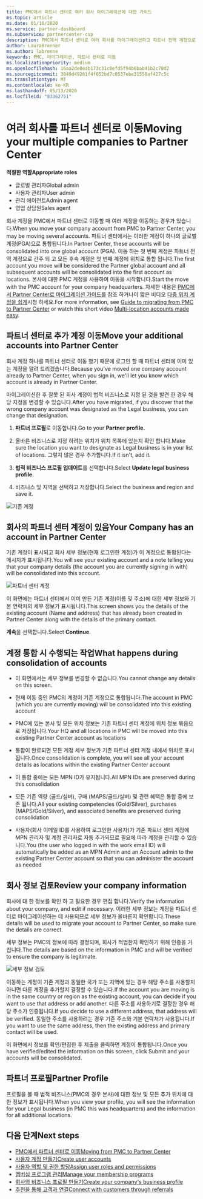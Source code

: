 ```yaml
---
title: PMC에서 파트너 센터로 여러 회사 마이그레이션에 대한 가이드
ms.topic: article
ms.date: 01/16/2020
ms.service: partner-dashboard
ms.subservice: partnercenter-csp
description: PMC에서 파트너 센터로 여러 회사를 마이그레이션하고 파트너 전역 계정으로 통합 하는 경우 알아야 할 사항입니다.
author: LauraBrenner
ms.author: labrenne
keywords: PMC, 마이그레이션, 파트너 센터로 이동
ms.localizationpriority: medium
ms.openlocfilehash: 16aa2de0eab173c31c0efd5f94b6bab41b2c70d2
ms.sourcegitcommit: 3849d49261f4f652bd7c0537ebe31558af427c5c
ms.translationtype: MT
ms.contentlocale: ko-KR
ms.lasthandoff: 05/13/2020
ms.locfileid: "83362751"
---
```

# <a name="moving-your-multiple-companies-to-partner-center"></a><span data-ttu-id="328a3-104">여러 회사를 파트너 센터로 이동</span><span class="sxs-lookup"><span data-stu-id="328a3-104">Moving your multiple companies to Partner Center</span></span>

<span data-ttu-id="328a3-105">**적절한 역할**</span><span class="sxs-lookup"><span data-stu-id="328a3-105">**Appropriate roles**</span></span>

- <span data-ttu-id="328a3-106">글로벌 관리자</span><span class="sxs-lookup"><span data-stu-id="328a3-106">Global admin</span></span>
- <span data-ttu-id="328a3-107">사용자 관리자</span><span class="sxs-lookup"><span data-stu-id="328a3-107">User admin</span></span>
- <span data-ttu-id="328a3-108">관리 에이전트</span><span class="sxs-lookup"><span data-stu-id="328a3-108">Admin agent</span></span>
- <span data-ttu-id="328a3-109">영업 상담원</span><span class="sxs-lookup"><span data-stu-id="328a3-109">Sales agent</span></span>

<span data-ttu-id="328a3-110">회사 계정을 PMC에서 파트너 센터로 이동할 때 여러 계정을 이동하는 경우가 있습니다.</span><span class="sxs-lookup"><span data-stu-id="328a3-110">When you move your company account from PMC to Partner Center, you may be moving several accounts.</span></span> <span data-ttu-id="328a3-111">파트너 센터에서는 이러한 계정이 하나의 글로벌 계정(PGA)으로 통합됩니다.</span><span class="sxs-lookup"><span data-stu-id="328a3-111">In Partner Center, these accounts will be consolidated into one global account (PGA).</span></span> <span data-ttu-id="328a3-112">이동 하는 첫 번째 계정은 파트너 전역 계정으로 간주 되 고 모든 후속 계정은 첫 번째 계정에 위치로 통합 됩니다.</span><span class="sxs-lookup"><span data-stu-id="328a3-112">The first account you move will be considered the Partner global account and all subsequent accounts will be consolidated into the first account as locations.</span></span> <span data-ttu-id="328a3-113">본사에 대한 PMC 계정을 사용하여 이동을 시작합니다.</span><span class="sxs-lookup"><span data-stu-id="328a3-113">Start the move with the PMC account for your company headquarters.</span></span> <span data-ttu-id="328a3-114">자세한 내용은 [PMC에서 Partner Center로 마이그레이션 가이드를](guide-to-migration.md) 참조 하거나이 짧은 비디오 [다중 위치 계정을 쉽게](https://vimeo.com/290335248)시청 하세요.</span><span class="sxs-lookup"><span data-stu-id="328a3-114">For more information, see [Guide to migrating from PMC to Partner Center](guide-to-migration.md) or watch this short video [Multi-location accounts made easy](https://vimeo.com/290335248).</span></span>

## <a name="move-your-additional-accounts-into-partner-center"></a><span data-ttu-id="328a3-115">파트너 센터로 추가 계정 이동</span><span class="sxs-lookup"><span data-stu-id="328a3-115">Move your additional accounts into Partner Center</span></span>

<span data-ttu-id="328a3-116">회사 계정 하나를 파트너 센터로 이동 했기 때문에 로그인 할 때 파트너 센터에 이미 있는 계정을 알려 드리겠습니다.</span><span class="sxs-lookup"><span data-stu-id="328a3-116">Because you've moved one company account already to Partner Center, when you sign in, we'll let you know which account is already in Partner Center.</span></span>

<span data-ttu-id="328a3-117">마이그레이션한 후 잘못 된 회사 계정이 법적 비즈니스로 지정 된 것을 발견 한 경우 해당 지정을 변경할 수 있습니다.</span><span class="sxs-lookup"><span data-stu-id="328a3-117">After you have migrated, if you discover that the wrong company account was designated as the Legal business, you can change that designation.</span></span>

1. <span data-ttu-id="328a3-118">**파트너 프로필**로 이동합니다.</span><span class="sxs-lookup"><span data-stu-id="328a3-118">Go to your **Partner profile.**</span></span>

2. <span data-ttu-id="328a3-119">올바른 비즈니스로 지정 하려는 위치가 위치 목록에 있는지 확인 합니다.</span><span class="sxs-lookup"><span data-stu-id="328a3-119">Make sure the location you want to designate as Legal business is in your list of locations.</span></span> <span data-ttu-id="328a3-120">그렇지 않은 경우 추가합니다.</span><span class="sxs-lookup"><span data-stu-id="328a3-120">If it isn't, add it.</span></span>

3. <span data-ttu-id="328a3-121">**법적 비즈니스 프로필 업데이트**를 선택합니다.</span><span class="sxs-lookup"><span data-stu-id="328a3-121">Select **Update legal business profile.**</span></span>

4. <span data-ttu-id="328a3-122">비즈니스 및 지역을 선택하고 저장합니다.</span><span class="sxs-lookup"><span data-stu-id="328a3-122">Select the business and region and save it.</span></span>

![기존 계정](images/migration/accountwithus.png)

## <a name="your-company-has-an-account-in-partner-center"></a><span data-ttu-id="328a3-124">회사의 파트너 센터 계정이 있음</span><span class="sxs-lookup"><span data-stu-id="328a3-124">Your Company has an account in Partner Center</span></span>

<span data-ttu-id="328a3-125">기존 계정이 표시되고 회사 세부 정보(현재 로그인한 계정)가 이 계정으로 통합된다는 메시지가 표시됩니다.</span><span class="sxs-lookup"><span data-stu-id="328a3-125">You will see your existing account and a note telling you that your company details (the account you are currently signing in with) will be consolidated into this account.</span></span>

![파트너 센터 계정](images/migration/existingaccount2.png)

<span data-ttu-id="328a3-127">이 화면에는 파트너 센터에서 이미 만든 기존 계정(이름 및 주소)에 대한 세부 정보와 기본 연락처의 세부 정보가 표시됩니다.</span><span class="sxs-lookup"><span data-stu-id="328a3-127">This screen shows you the details of the existing account (Name and address) that has already been created in Partner Center along with the details of the primary contact.</span></span>

<span data-ttu-id="328a3-128">**계속**을 선택합니다.</span><span class="sxs-lookup"><span data-stu-id="328a3-128">Select **Continue**.</span></span>

## <a name="what-happens-during-consolidation-of-accounts"></a><span data-ttu-id="328a3-129">계정 통합 시 수행되는 작업</span><span class="sxs-lookup"><span data-stu-id="328a3-129">What happens during consolidation of accounts</span></span>

- <span data-ttu-id="328a3-130">이 화면에서는 세부 정보를 변경할 수 없습니다.</span><span class="sxs-lookup"><span data-stu-id="328a3-130">You cannot change any details on this screen.</span></span>

- <span data-ttu-id="328a3-131">현재 이동 중인 PMC의 계정이 기존 계정으로 통합됩니다.</span><span class="sxs-lookup"><span data-stu-id="328a3-131">The account in PMC (which you are currently moving) will be consolidated into this existing account</span></span>

- <span data-ttu-id="328a3-132">PMC에 있는 본사 및 모든 위치 정보는 기존 파트너 센터 계정에 위치 정보 묶음으로 저장됩니다.</span><span class="sxs-lookup"><span data-stu-id="328a3-132">Your HQ and all locations in PMC will be moved into this existing Partner Center account as locations</span></span>

- <span data-ttu-id="328a3-133">통합이 완료되면 모든 계정 세부 정보가 기존 파트너 센터 계정 내에서 위치로 표시됩니다.</span><span class="sxs-lookup"><span data-stu-id="328a3-133">Once consolidation is complete, you will see all your account details as locations within the existing Partner Center account</span></span>

- <span data-ttu-id="328a3-134">이 통합 중에는 모든 MPN ID가 유지됩니다.</span><span class="sxs-lookup"><span data-stu-id="328a3-134">All MPN IDs are preserved during this consolidation</span></span>

- <span data-ttu-id="328a3-135">모든 기존 역량 (골드/실버), 구매 (MAPS/골드/실버) 및 관련 혜택은 통합 중에 보존 됩니다.</span><span class="sxs-lookup"><span data-stu-id="328a3-135">All your existing competencies (Gold/Silver), purchases (MAPS/Gold/Silver), and associated benefits are preserved during consolidation</span></span>

- <span data-ttu-id="328a3-136">사용자(회사 이메일 ID를 사용하여 로그인한 사용자)가 기존 파트너 센터 계정에 MPN 관리자 및 계정 관리자로 자동 추가되므로 필요에 따라 계정을 관리할 수 있습니다.</span><span class="sxs-lookup"><span data-stu-id="328a3-136">You (the user who logged in with the work email ID) will automatically be added as an MPN Admin and an Account admin to the existing Partner Center account so that you can administer the account as needed</span></span>

## <a name="review-your-company-information"></a><span data-ttu-id="328a3-137">회사 정보 검토</span><span class="sxs-lookup"><span data-stu-id="328a3-137">Review your company information</span></span>

<span data-ttu-id="328a3-138">회사에 대 한 정보를 확인 하 고 필요한 경우 편집 합니다.</span><span class="sxs-lookup"><span data-stu-id="328a3-138">Verify the information about your company, and edit if necessary.</span></span>  <span data-ttu-id="328a3-139">이러한 세부 정보는 계정을 파트너 센터로 마이그레이션하는 데 사용되므로 세부 정보가 올바른지 확인합니다.</span><span class="sxs-lookup"><span data-stu-id="328a3-139">These details will be used to migrate your account to Partner Center, so make sure the details are correct.</span></span>

<span data-ttu-id="328a3-140">세부 정보는 PMC의 정보에 따라 결정되며, 회사가 적법한지 확인하기 위해 인증을 거칩니다.</span><span class="sxs-lookup"><span data-stu-id="328a3-140">The details are based on the information in PMC and will be verified to ensure the company is legitimate.</span></span>

![세부 정보 검토](images/migration/review.png)

<span data-ttu-id="328a3-142">이동하는 계정이 기존 계정과 동일한 국가 또는 지역에 있는 경우 해당 주소를 사용할지 아니면 다른 계정을 추가할지 결정할 수 있습니다.</span><span class="sxs-lookup"><span data-stu-id="328a3-142">If the account you are moving is in the same country or region as the existing account, you can decide if you want to use that address or add another.</span></span> <span data-ttu-id="328a3-143">다른 주소를 사용하기로 결정한 경우 해당 주소가 인증됩니다.</span><span class="sxs-lookup"><span data-stu-id="328a3-143">If you decide to use a different address, that address will be verified.</span></span> <span data-ttu-id="328a3-144">동일한 주소를 사용하려는 경우 기존 주소와 기본 연락처가 사용됩니다.</span><span class="sxs-lookup"><span data-stu-id="328a3-144">If you want to use the same address, then the existing address and primary contact will be used.</span></span>

<span data-ttu-id="328a3-145">이 화면에서 정보를 확인/편집한 후 제출을 클릭하면 계정이 통합됩니다.</span><span class="sxs-lookup"><span data-stu-id="328a3-145">Once you have verified/edited the information on this screen, click Submit and your accounts will be consolidated.</span></span>

## <a name="partner-profile"></a><span data-ttu-id="328a3-146">파트너 프로필</span><span class="sxs-lookup"><span data-stu-id="328a3-146">Partner Profile</span></span>

<span data-ttu-id="328a3-147">프로필을 볼 때 법적 비즈니스(PMC의 경우 본사)에 대한 정보 및 모든 추가 위치에 대한 정보가 표시됩니다.</span><span class="sxs-lookup"><span data-stu-id="328a3-147">When you view your profile, you will see the information for your Legal business (in PMC this was headquarters) and the information for all additional locations.</span></span>

## <a name="next-steps"></a><span data-ttu-id="328a3-148">다음 단계</span><span class="sxs-lookup"><span data-stu-id="328a3-148">Next steps</span></span>

- [<span data-ttu-id="328a3-149">PMC에서 파트너 센터로 이동</span><span class="sxs-lookup"><span data-stu-id="328a3-149">Moving from PMC to Partner Center</span></span>](move-pmc-pc-map.md)
- [<span data-ttu-id="328a3-150">사용자 계정 만들기</span><span class="sxs-lookup"><span data-stu-id="328a3-150">Create user accounts</span></span>](create-user-accounts-and-set-permissions.md)
- [<span data-ttu-id="328a3-151">사용자 역할 및 권한 할당</span><span class="sxs-lookup"><span data-stu-id="328a3-151">Assign user roles and permissions</span></span>](permissions-overview.md)
- [<span data-ttu-id="328a3-152">멤버십 프로그램 관리</span><span class="sxs-lookup"><span data-stu-id="328a3-152">Manage your membership programs</span></span>](renew-mpn-offers.md)
- [<span data-ttu-id="328a3-153">회사의 비즈니스 프로필 만들기</span><span class="sxs-lookup"><span data-stu-id="328a3-153">Create your company's business profile</span></span>](create-a-marketing-profile.md)
- [<span data-ttu-id="328a3-154">추천을 통해 고객과 연결</span><span class="sxs-lookup"><span data-stu-id="328a3-154">Connect with customers through referrals</span></span>](responding-to-referrals.md)
